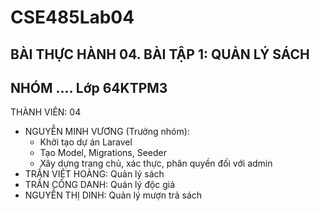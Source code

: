 # CSE485Lab04

## BÀI THỰC HÀNH 04. BÀI TẬP 1: QUẢN LÝ SÁCH

## NHÓM .... Lớp 64KTPM3
THÀNH VIÊN: 04
- NGUYỄN MINH VƯƠNG (Trưởng nhóm): 
    + Khởi tạo dự án Laravel
    + Tạo Model, Migrations, Seeder
    + Xây dựng trang chủ, xác thực, phân quyền đối với admin
- TRẦN VIỆT HOÀNG: Quản lý sách
- TRẦN CÔNG DANH: Quản lý độc giả
- NGUYỄN THỊ DINH: Quản lý mượn trả sách